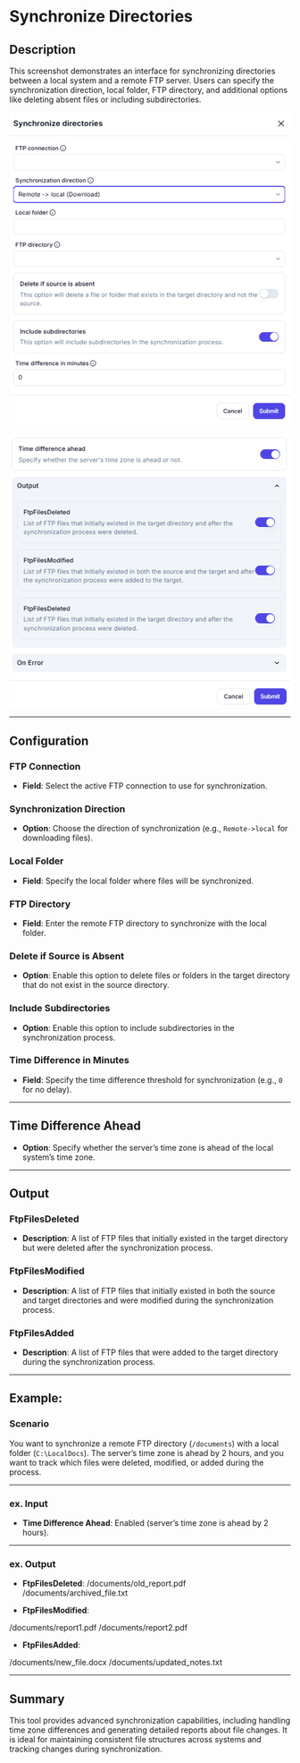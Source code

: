 # Synchronize Directories

## Description

This screenshot demonstrates an interface for synchronizing directories between a local system and a remote FTP server. Users can specify the synchronization direction, local folder, FTP directory, and additional options like deleting absent files or including subdirectories.

![alt text](../../assests/app-integrations/assests%20ftp/synchronize-directories.png)

![alt text](../../assests/app-integrations/assests%20ftp/synchronize-directories2.png)

---

## Configuration

### FTP Connection

- **Field**: Select the active FTP connection to use for synchronization.

### Synchronization Direction

- **Option**: Choose the direction of synchronization (e.g., `Remote->local` for downloading files).

### Local Folder

- **Field**: Specify the local folder where files will be synchronized.

### FTP Directory

- **Field**: Enter the remote FTP directory to synchronize with the local folder.

### Delete if Source is Absent

- **Option**: Enable this option to delete files or folders in the target directory that do not exist in the source directory.

### Include Subdirectories

- **Option**: Enable this option to include subdirectories in the synchronization process.

### Time Difference in Minutes

- **Field**: Specify the time difference threshold for synchronization (e.g., `0` for no delay).

---
## Time Difference Ahead

- **Option**: Specify whether the server’s time zone is ahead of the local system’s time zone.

---

## Output

### FtpFilesDeleted

- **Description**: A list of FTP files that initially existed in the target directory but were deleted after the synchronization process.

### FtpFilesModified

- **Description**: A list of FTP files that initially existed in both the source and target directories and were modified during the synchronization process.

### FtpFilesAdded

- **Description**: A list of FTP files that were added to the target directory during the synchronization process.

---

## Example:

### Scenario

You want to synchronize a remote FTP directory (`/documents`) with a local folder (`C:\LocalDocs`). The server’s time zone is ahead by 2 hours, and you want to track which files were deleted, modified, or added during the process.

---

### ex. Input

- **Time Difference Ahead**: Enabled (server’s time zone is ahead by 2 hours).

---

### ex. Output

- **FtpFilesDeleted**:
/documents/old_report.pdf
/documents/archived_file.txt

- **FtpFilesModified**:

/documents/report1.pdf
/documents/report2.pdf

- **FtpFilesAdded**:

/documents/new_file.docx
/documents/updated_notes.txt

---

## Summary

This tool provides advanced synchronization capabilities, including handling time zone differences and generating detailed reports about file changes. It is ideal for maintaining consistent file structures across systems and tracking changes during synchronization.
